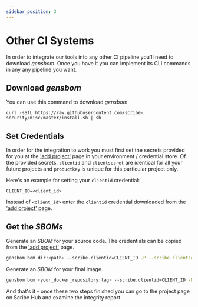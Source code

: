 ```yaml
---
sidebar_position: 3
---
```


# Other CI Systems

In order to integrate our tools into any other CI pipeline you'll need to download *gensbom*. Once you have it you can implement its CLI commands in any any pipeline you want.

## Download *gensbom*

You can use this command to download *gensbom*

```
curl -sSfL https://raw.githubusercontent.com/scribe-security/misc/master/install.sh | sh
```

## Set Credentials
In order for the integration to work you must first set the secrets provided for you at the <a href='https://beta.hub.scribesecurity.com/producer-products'>'add project'</a> page in your environment / credential store. Of the provided secrets, `clientid` and `clientsecret` are identical for all your future projects and `productkey` is unique for this particular project only.

Here's an example for setting your `clientid` credential:
```
CLIENT_ID=<client_id>
```
Instead of `<client_id>` enter the `clientid` credential downloaded from the <a href='https://beta.hub.scribesecurity.com/producer-products'>'add project'</a> page.

## Get the *SBOMs* 

Generate an *SBOM* for your source code. The credentials can be copied from the <a href='https://beta.hub.scribesecurity.com/producer-products'>'add project'</a> page.


```bash
gensbom bom dir:<path> --scribe.clientid=CLIENT_ID -P --scribe.clientsecret=CLIENT_SECRET --scribe.productkey=PRODUCT_KEY -E -f -v
```

Generate an *SBOM* for your final image.

```bash
gensbom bom <your_docker_repository:tag> --scribe.clientid=CLIENT_ID -P --scribe.clientsecret=CLIENT_SECRET --scribe.productkey=PRODUCT_KEY -E -f -v
```

And that's it - once these two steps finished you can go to the project page on Scribe Hub and examine the integrity report.
